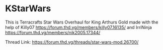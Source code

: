 # KStarWars

This is Terracrafts Star Wars Overhaul for King Arthurs Gold made with the help of Killy07 https://forum.thd.vg/members/killy07.16135/
and IrriNinja https://forum.thd.vg/members/nik2005.17344/

Thread Link: https://forum.thd.vg/threads/star-wars-mod.26700/